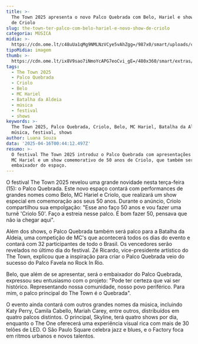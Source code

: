 ```yaml
---
title: >-
  The Town 2025 apresenta o novo Palco Quebrada com Belo, Hariel e show especial
  de Criolo
slug: the-town-ter-palco-com-belo-hariel-e-novo-show-de-criolo
categoria: MÚSICA
midia: >-
  https://cdn.ome.lt/c48uUa1qMg9NMLNzVCye5vAhZgg=/987x0/smart/uploads/conteudo/fotos/Design_sem_nome_-_2025-04-15T213309.405.png
tipoMidia: imagem
thumb: >-
  https://cdn.ome.lt/ix8V9sao7iNmoYcAPG7eoCvi_gE=/480x360/smart/extras/conteudos/Design_sem_nome_-_2025-04-15T213309.405.png
tags:
  - The Town 2025
  - Palco Quebrada
  - Criolo
  - Belo
  - MC Hariel
  - Batalha da Aldeia
  - música
  - festival
  - shows
keywords: >-
  The Town 2025, Palco Quebrada, Criolo, Belo, MC Hariel, Batalha da Aldeia,
  música, festival, shows
author: Luana Souza
data: '2025-04-16T00:44:12.497Z'
resumo: >-
  O festival The Town 2025 introduz o Palco Quebrada com apresentações de Belo,
  MC Hariel e um show comemorativo de 50 anos de Criolo, que também será
  embaixador do espaço.
---
```


O festival The Town 2025 revelou uma grande novidade nesta terça-feira (15): o Palco Quebrada. Este novo espaço contará com performances de grandes nomes como Belo, MC Hariel e Criolo, que realizará um show especial em comemoração aos seus 50 anos. Durante o anúncio, Criolo compartilhou sua empolgação: "Esse ano faço 50 anos e vou fazer uma turnê 'Criolo 50'. Faço a estreia nesse palco. É bom fazer 50, pensava que não ia chegar aqui".

Além dos shows, o Palco Quebrada também será palco para a Batalha da Aldeia, uma competição de MC's que acontecerá todos os dias do evento e contará com 32 participantes de todo o Brasil. Os vencedores serão revelados no último dia do festival. Zé Ricardo, vice-presidente artístico do The Town, explicou que a inspiração para criar o Palco Quebrada veio do sucesso do Palco Favela no Rock In Rio.

Belo, que além de se apresentar, será o embaixador do Palco Quebrada, expressou seu entusiasmo com o projeto: "Pode ter certeza que vai ser histórico. Representando nossa comunidade, nosso povo periférico. Para mim, o palco principal do The Town é o Quebrada". 

O evento ainda contará com outros grandes nomes da música, incluindo Katy Perry, Camila Cabello, Mariah Carey, entre outros, distribuídos em quatro palcos distintos. O principal, Skyline, terá quatro shows por dia, enquanto o The One oferecerá uma experiência visual rica com mais de 30 telões de LED. O São Paulo Square celebra jazz e blues, e o Factory foca em ritmos urbanos e novos talentos.
